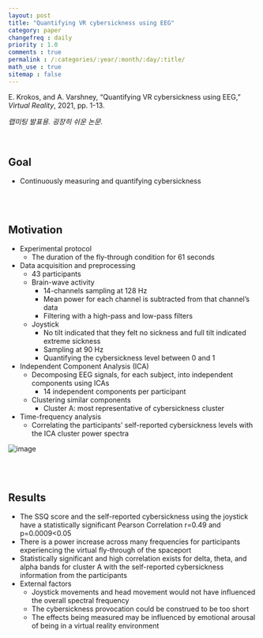 ```yaml
---
layout: post
title: "Quantifying VR cybersickness using EEG"
category: paper
changefreq : daily
priority : 1.0
comments : true
permalink : /:categories/:year/:month/:day/:title/
math_use : true
sitemap : false
---
```


E. Krokos, and A. Varshney, “Quantifying VR cybersickness using EEG,” *Virtual Reality*, 2021, pp. 1-13.

*랩미팅 발표용. 굉장히 쉬운 논문.*

<br>

## Goal

- Continuously measuring and quantifying cybersickness

<br>

<br>

## Motivation

- Experimental protocol
  - The duration of the fly-through condition for 61 seconds
- Data acquisition and preprocessing
  - 43 participants
  - Brain-wave activity
    - 14-channels sampling at 128 Hz
    - Mean power for each channel is subtracted from that channel’s data
    - Filtering with a high-pass and low-pass filters
  - Joystick
    - No tilt indicated that they felt no sickness and full tilt indicated extreme sickness
    - Sampling at 90 Hz
    - Quantifying the cybersickness level between 0 and 1
- Independent Component Analysis (ICA)
  - Decomposing EEG signals, for each subject, into independent components using ICAs
    - 14 independent components per participant
  - Clustering similar components
    - Cluster A: most representative of cybersickness cluster
- Time-frequency analysis
  - Correlating the participants’ self-reported cybersickness levels with the ICA cluster power spectra

![image](https://user-images.githubusercontent.com/85778937/139538126-ec306a14-adf0-4f90-91ad-984d64cd9555.png)

<br>

<br>

## Results

- The SSQ score and the self-reported cybersickness using the joystick have a statistically significant Pearson Correlation r=0.49 and p=0.0009<0.05 
- There is a power increase across many frequencies for participants experiencing the virtual fly-through of the spaceport
- Statistically significant and high correlation exists for delta, theta, and alpha bands for cluster A with the self-reported cybersickness information from the participants
- External factors
  - Joystick movements and head movement would not have influenced the overall spectral frequency 
  - The cybersickness provocation could be construed to be too short
  - The effects being measured may be influenced by emotional arousal of being in a virtual reality environment

